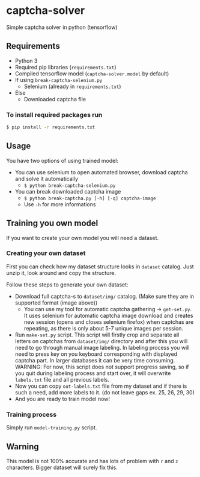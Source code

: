 # captcha-solver
Simple captcha solver in python (tensorflow)


## Requirements
* Python 3
* Required pip libraries (`requirements.txt`)
* Compiled tensorflow model (`captcha-solver.model` by default)
* If using `break-captcha-selenium.py`
    * Selenium (already in `requirements.txt`)
* Else
    * Downloaded captcha file


### To install required packages run
```bash
$ pip install -r requirements.txt 
```


## Usage
You have two options of using trained model:
* You can use selenium to open automated browser, download captcha and solve it automatically
    * `$ python break-captcha-selenium.py`
* You can break downloaded captcha image
    * `$ python break-captcha.py [-h] [-q] captcha-image`
    * Use `-h` for more informations


## Training you own model
If you want to create your own model you will need a dataset.

### Creating your own dataset
First you can check how my dataset structure looks in `dataset` catalog. Just unzip it, look around and copy the structure.

Follow these steps to generate your own dataset:
* Download full captcha-s to `dataset/img/` catalog. (Make sure they are in supported format (image above))
    * You can use my tool for automatic captcha gathering -> `get-set.py`. It uses selenium for automatic captcha image download and creates new session (opens and closes selenium firefox) when captchas are repeating, as there is only about 5-7 unique images per session.
* Run `make-set.py` script. This script will firstly crop and separate all letters on captchas from `dataset/img/` directory and after this you will need to go through manual image labeling. In labeling process you will need to press key on you keyboard corresponding with displayed captcha part. In larger databases it can be very time consuming. WARNING: For now, this script does not support progress saving, so if you quit during labeling process and start over, it will overwrite `labels.txt` file and all previous labels.
* Now you can copy `out-labels.txt` file from my dataset and if there is such a need, add more labels to it. (do not leave gaps ex. 25, 26, 29, 30)
* And you are ready to train model now!


### Training process
Simply run `model-training.py` script.


## Warning
This model is not 100% accurate and has lots of problem with `r` and `z` characters. Bigger dataset will surely fix this.